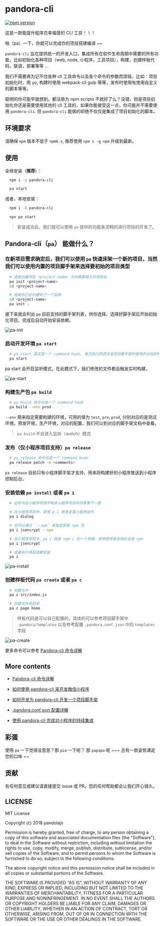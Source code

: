 # pandora-cli

[![npm version](https://badge.fury.io/js/pandora-cli.svg)](https://badge.fury.io/js/pandora-cli)

这是一款能提升程序员幸福感的 CLI 工具！！！

啪（pa）一下，你就可以完成你的项目搭建编译 ~~

`pandora-cli` 旨在提供统一的开发入口，集成所有在软件生命周期中需要的所有功能，比如初始化各种项目（web, node, 小程序，工具项目），构建，创建样板代码，联调，部署等等 ...

我们不需要再为记不住各种 cli 工具命令以及各个命令的参数而烦恼，比如：项目初始化时，用 yo, 构建时使用 webpack-cli gulp 等等，发布时使用有使用自定义的脚本等等。

聪明的你可能早就想到，都注册为 npm scripts 不就好了么？没错，但是项目初始化你还是需要使用其他的 cli 工具的，如果你能接受这一点，你可能并不需要使用 `pandora-cli`. 但 `pandora-cli` 能做的却绝不仅仅是集成了项目初始化的脚本。

## 环境要求

请确保 `npm` 版本不低于 `npm6.x`, 推荐使用 `npm i -g npm` 升级到最新。

## 使用

全局安装（**推荐**）：

```bash
  npm i -g pandora-cli

  pa start
```

或者，本地安装：

```bash
  npm i -D pandora-cli

  npx pa start
```

> 安装成功后，我们就可以使用 `pa` 提供的功能来流畅的进行项目的开发了。

## Pandora-cli（`pa`） 能做什么？

### 在新项目需求确定后，我们可以使用 `pa` 快速床架一个新的项目，当然我们可以使用内置的项目脚手架来选择要初始的项目类型

```bash
  # 直接创建项目 <project-name> 为你需要输入的项目名
  pa init <project-name>
  cd <project-name>

  # 或者你已经创建好了一个目录
  cd <project-name>
  pa init .
```

接下来就会列出 `pa` 目前支持的脚手架列表，供你选择。选择好脚手架后开始初始化项目，完成后自动开始安装依赖。

![pa-init](docs/resources/pa-init.gif)

### 启动开发环境 `pa start`

```bash
  # pa start 其实是一个 command hook, 每次执行的其实是项目脚手架中提供的对应的构建脚本
  pa start
```

pa start 会开启监听模式，在此模式下，我们修改的文件都会触发实时构建。

![pa-start](docs/resources/pa-start.gif)

### 构建生产包 `pa build`

```bash
  # pa build 命令也是一个 command hook
  pa build --env prod
```

`--env` 用来指定需要构建的环境，可用的值为 `test`, `pre`, `prod`, 分别对应的是测试环境，预发环境，生产环境，对应的配置，我们可以到对应的脚手架文档中查看。

> `pa build` 不会进入监听（watch）模式

### 发布（仅小程序项目支持）`pa release`

```bash
  # pa release 命令也是一个 command hook
  pa release patch -m <comments>
```

`pa release` 目前只有小程序脚手架才支持，用来将构建好的小程序推送到小程序控制后台。

### 安装依赖 `pa install` 或者 `pa i`

```bash
  # 此命令在小程序项目中和非小程序项目中的表象不一致

  # 在小程序项目中，使用 p i 用来安装小程序组件
  pa i dialog

  # 也可以通过 `--npm` 来指定安装 npm 包
  pa i jsencrypt --npm

  # 非小程序项目中，pa i 就是 npm i 的一个桥接，使用使用者系统的全局 npm
  pa i jsencrypt

  # 或者执行项目依赖安装
  pa i
```

![pa-install](docs/resources/pa-install.gif)

### 创建样板代码 `pa create` 或者 `pa c`

```bash
  # 创建文件
  pa c src/index.js

  # 创建文件夹目录
  pa c page home
```

> 样板代码是可以自己配置的，具体的可以参考项目脚手架中 `.pandora/templates` 以及参考配置 `.pandora.conf.json` 中的 `templates` 字段

![pa-create](docs/resources/pa-create.gif)

更多命令可以参考 [Pandora-cli 命令详解](./docs/commands.md)

## More contents

- [Pandora-cli 命令详解](./docs/commands.md)

- [如何使用 pandora-cli 来开发微信小程序](./docs/how-to-develop-minprogram-with-pandora.md)

- [如何开发为 pandora-cli 开发一个项目脚手架](./docs/how-to-develop-a-boilerplate-for-pandora.md)

- [.pandora.conf.json 配置详解](./docs/configuration.md)

- [使用 pandora-cli 完成对小程序的持续集成](./docs/how-to-intergre-miniprogram-into-jenkins-via-pandora.md)

## 彩蛋

使用 `pa` 一下觉得没意思？那 `pia` 一下呢？ 那 `papapa` 呢 ~~~ 总有一款姿势满足您的口味 ~~

## 贡献

有任何意见或建议请直接提交 issue 或 PR。您的任何帮助都会让我们开心很久。

## LICENSE

MIT License

Copyright (c) 2018 pandolajs

Permission is hereby granted, free of charge, to any person obtaining a copy
of this software and associated documentation files (the "Software"), to deal
in the Software without restriction, including without limitation the rights
to use, copy, modify, merge, publish, distribute, sublicense, and/or sell
copies of the Software, and to permit persons to whom the Software is
furnished to do so, subject to the following conditions:

The above copyright notice and this permission notice shall be included in all
copies or substantial portions of the Software.

THE SOFTWARE IS PROVIDED "AS IS", WITHOUT WARRANTY OF ANY KIND, EXPRESS OR
IMPLIED, INCLUDING BUT NOT LIMITED TO THE WARRANTIES OF MERCHANTABILITY,
FITNESS FOR A PARTICULAR PURPOSE AND NONINFRINGEMENT. IN NO EVENT SHALL THE
AUTHORS OR COPYRIGHT HOLDERS BE LIABLE FOR ANY CLAIM, DAMAGES OR OTHER
LIABILITY, WHETHER IN AN ACTION OF CONTRACT, TORT OR OTHERWISE, ARISING FROM,
OUT OF OR IN CONNECTION WITH THE SOFTWARE OR THE USE OR OTHER DEALINGS IN THE
SOFTWARE.
